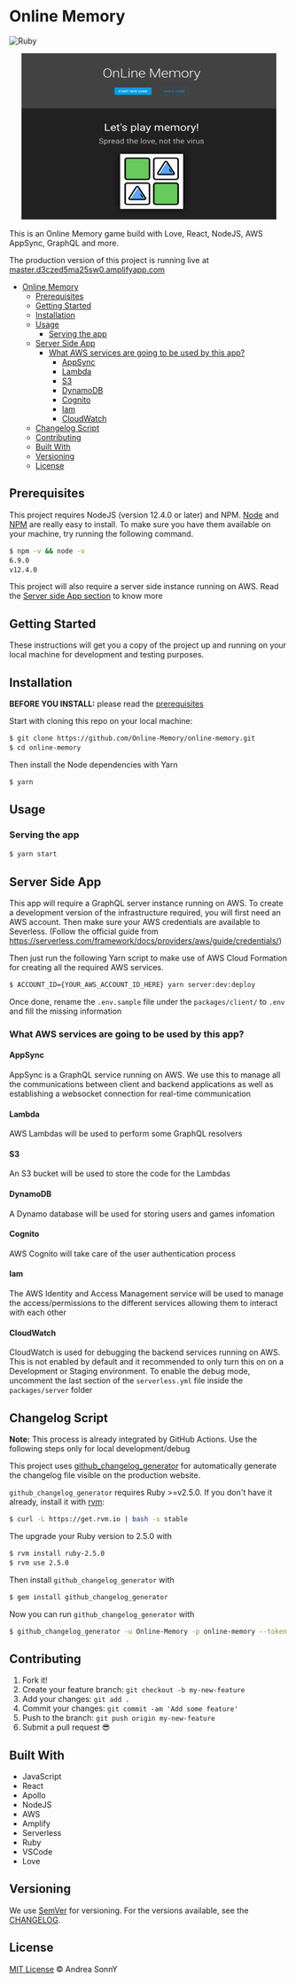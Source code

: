 # Online Memory

![Ruby](https://github.com/Online-Memory/online-memory/workflows/Ruby/badge.svg?branch=master)

<p align="center">
  <img width="460" height="300" src="/assets/Readme.png">
</p>

This is an Online Memory game build with Love, React, NodeJS, AWS AppSync, GraphQL and more.

The production version of this project is running live at [master.d3czed5ma25sw0.amplifyapp.com](https://master.d3czed5ma25sw0.amplifyapp.com)

- [Online Memory](#online-memory)
  - [Prerequisites](#prerequisites)
  - [Getting Started](#getting-started)
  - [Installation](#installation)
  - [Usage](#usage)
    - [Serving the app](#serving-the-app)
  - [Server Side App](#server-side-app)
    - [What AWS services are going to be used by this app?](#what-aws-services-are-going-to-be-used-by-this-app)
      - [AppSync](#appsync)
      - [Lambda](#lambda)
      - [S3](#s3)
      - [DynamoDB](#dynamodb)
      - [Cognito](#cognito)
      - [Iam](#iam)
      - [CloudWatch](#cloudwatch)
  - [Changelog Script](#changelog-script)
  - [Contributing](#contributing)
  - [Built With](#built-with)
  - [Versioning](#versioning)
  - [License](#license)

## Prerequisites

This project requires NodeJS (version 12.4.0 or later) and NPM.
[Node](http://nodejs.org/) and [NPM](https://npmjs.org/) are really easy to install.
To make sure you have them available on your machine,
try running the following command.

```sh
$ npm -v && node -v
6.9.0
v12.4.0
```

This project will also require a server side instance running on AWS.
Read the [Server side App section](#server-side-app) to know more

## Getting Started

These instructions will get you a copy of the project up and running on your local machine for development and testing purposes.

## Installation

**BEFORE YOU INSTALL:** please read the [prerequisites](#prerequisites)

Start with cloning this repo on your local machine:

```sh
$ git clone https://github.com/Online-Memory/online-memory.git
$ cd online-memory
```

Then install the Node dependencies with Yarn

```sh
$ yarn
```

## Usage

### Serving the app

```sh
$ yarn start
```

## Server Side App

This app will require a GraphQL server instance running on AWS.
To create a development version of the infrastructure required, you will first need an AWS account.
Then make sure your AWS credentials are available to Severless. (Follow the official guide from https://serverless.com/framework/docs/providers/aws/guide/credentials/)

Then just run the following Yarn script to make use of AWS Cloud Formation for creating all the required AWS services.

```sh
$ ACCOUNT_ID={YOUR_AWS_ACCOUNT_ID_HERE} yarn server:dev:deploy
```

Once done, rename the `.env.sample` file under the `packages/client/` to `.env` and fill the missing information

### What AWS services are going to be used by this app?

#### AppSync

AppSync is a GraphQL service running on AWS. We use this to manage all the communications between client and backend applications as well as establishing a websocket connection for real-time communication

#### Lambda

AWS Lambdas will be used to perform some GraphQL resolvers

#### S3

An S3 bucket will be used to store the code for the Lambdas

#### DynamoDB

A Dynamo database will be used for storing users and games infomation

#### Cognito

AWS Cognito will take care of the user authentication process

#### Iam

The AWS Identity and Access Management service will be used to manage the access/permissions to the different services allowing them to interact with each other

#### CloudWatch

CloudWatch is used for debugging the backend services running on AWS.
This is not enabled by default and it recommended to only turn this on on a Development or Staging environment.
To enable the debug mode, uncomment the last section of the `serverless.yml` file inside the `packages/server` folder

## Changelog Script

**Note:** This process is already integrated by GitHub Actions. Use the following steps only for local development/debug

This project uses [github_changelog_generator](https://github.com/github-changelog-generator/github-changelog-generator)
for automatically generate the changelog file visible on the production website.

`github_changelog_generator` requires Ruby >=v2.5.0. If you don't have it already, install it with [rvm](https://codingpad.maryspad.com/2017/04/29/update-mac-os-x-to-the-current-version-of-ruby/):

```sh
$ curl -L https://get.rvm.io | bash -s stable
```

The upgrade your Ruby version to 2.5.0 with

```sh
$ rvm install ruby-2.5.0
$ rvm use 2.5.0
```

Then install `github_changelog_generator` with

```sh
$ gem install github_changelog_generator
```

Now you can run `github_changelog_generator` with

```sh
$ github_changelog_generator -u Online-Memory -p online-memory --token YOUR_GITHUB_TOKEN --no-unreleased --pull-requests
```


## Contributing

1.  Fork it!
2.  Create your feature branch: `git checkout -b my-new-feature`
3.  Add your changes: `git add .`
4.  Commit your changes: `git commit -am 'Add some feature'`
5.  Push to the branch: `git push origin my-new-feature`
6.  Submit a pull request :sunglasses:


## Built With

* JavaScript
* React
* Apollo
* NodeJS
* AWS
* Amplify
* Serverless
* Ruby
* VSCode
* Love

## Versioning

We use [SemVer](http://semver.org/) for versioning. For the versions available, see the [CHANGELOG](CHANGELOG.md).

## License

[MIT License](https://andreasonny.mit-license.org) © Andrea SonnY